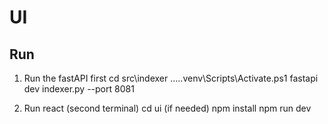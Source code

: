 # UI

## Run

1. Run the fastAPI first 
cd src\indexer
..\..\.venv\Scripts\Activate.ps1
fastapi dev indexer.py --port 8081

2. Run react (second terminal)
cd ui
(if needed) npm install
npm run dev
